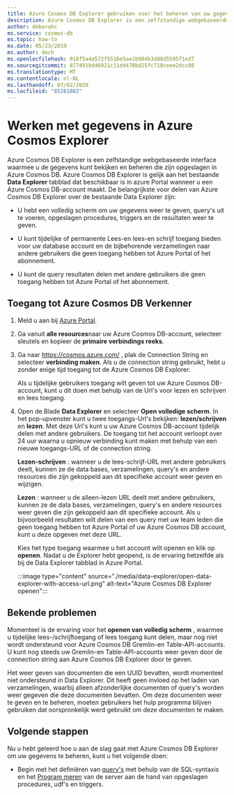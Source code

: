 ```yaml
---
title: Azure Cosmos DB Explorer gebruiken voor het beheren van uw gegevens
description: Azure Cosmos DB Explorer is een zelfstandige webgebaseerde interface waarmee u de gegevens kunt bekijken en beheren die zijn opgeslagen in Azure Cosmos DB.
author: deborahc
ms.service: cosmos-db
ms.topic: how-to
ms.date: 05/23/2019
ms.author: dech
ms.openlocfilehash: 918f5a4a572f5518e5ae1b08db3d88d559571ed7
ms.sourcegitcommit: 877491bd46921c11dd478bd25fc718ceee2dcc08
ms.translationtype: MT
ms.contentlocale: nl-NL
ms.lasthandoff: 07/02/2020
ms.locfileid: "85261882"
---
```

# <a name="work-with-data-using-azure-cosmos-explorer"></a>Werken met gegevens in Azure Cosmos Explorer 

Azure Cosmos DB Explorer is een zelfstandige webgebaseerde interface waarmee u de gegevens kunt bekijken en beheren die zijn opgeslagen in Azure Cosmos DB. Azure Cosmos DB Explorer is gelijk aan het bestaande **Data Explorer** tabblad dat beschikbaar is in azure Portal wanneer u een Azure Cosmos DB-account maakt. De belangrijkste voor delen van Azure Cosmos DB Explorer over de bestaande Data Explorer zijn:

* U hebt een volledig scherm om uw gegevens weer te geven, query's uit te voeren, opgeslagen procedures, triggers en de resultaten weer te geven.  

* U kunt tijdelijke of permanente Lees-en lees-en schrijf toegang bieden voor uw database account en de bijbehorende verzamelingen naar andere gebruikers die geen toegang hebben tot Azure Portal of het abonnement.  

* U kunt de query resultaten delen met andere gebruikers die geen toegang hebben tot Azure Portal of het abonnement.  

## <a name="access-azure-cosmos-db-explorer"></a>Toegang tot Azure Cosmos DB Verkenner

1. Meld u aan bij [Azure Portal](https://portal.azure.com/). 

2. Ga vanuit **alle resources**naar uw Azure Cosmos DB-account, selecteer sleutels en kopieer de **primaire verbindings reeks**.  

3. Ga naar https://cosmos.azure.com/ , plak de Connection String en selecteer **verbinding maken**. Als u de connection string gebruikt, hebt u zonder enige tijd toegang tot de Azure Cosmos DB Explorer.  

   Als u tijdelijke gebruikers toegang wilt geven tot uw Azure Cosmos DB-account, kunt u dit doen met behulp van de Url's voor lezen en schrijven en lees toegang. 

4. Open de Blade **Data Explorer** en selecteer **Open volledige scherm**. In het pop-upvenster kunt u twee toegangs-Url's bekijken: **lezen/schrijven** en **lezen**. Met deze Url's kunt u uw Azure Cosmos DB-account tijdelijk delen met andere gebruikers. De toegang tot het account verloopt over 24 uur waarna u opnieuw verbinding kunt maken met behulp van een nieuwe toegangs-URL of de connection string. 

   **Lezen-schrijven** : wanneer u de lees-schrijf-URL met andere gebruikers deelt, kunnen ze de data bases, verzamelingen, query's en andere resources die zijn gekoppeld aan dit specifieke account weer geven en wijzigen.

   **Lezen** : wanneer u de alleen-lezen URL deelt met andere gebruikers, kunnen ze de data bases, verzamelingen, query's en andere resources weer geven die zijn gekoppeld aan dit specifieke account. Als u bijvoorbeeld resultaten wilt delen van een query met uw team leden die geen toegang hebben tot Azure Portal of uw Azure Cosmos DB account, kunt u deze opgeven met deze URL.

   Kies het type toegang waarmee u het account wilt openen en klik op **openen**. Nadat u de Explorer hebt geopend, is de ervaring hetzelfde als bij de Data Explorer tabblad in Azure Portal.   

   :::image type="content" source="./media/data-explorer/open-data-explorer-with-access-url.png" alt-text="Azure Cosmos DB Explorer openen":::

## <a name="known-issues"></a>Bekende problemen

Momenteel is de ervaring voor het **openen van volledig scherm** , waarmee u tijdelijke lees-/schrijftoegang of lees toegang kunt delen, maar nog niet wordt ondersteund voor Azure Cosmos DB Gremlin-en Table-API-accounts. U kunt nog steeds uw Gremlin-en Table-API-accounts weer geven door de connection string aan Azure Cosmos DB Explorer door te geven. 

Het weer geven van documenten die een UUID bevatten, wordt momenteel niet ondersteund in Data Explorer. Dit heeft geen invloed op het laden van verzamelingen, waarbij alleen afzonderlijke documenten of query's worden weer gegeven die deze documenten bevatten. Om deze documenten weer te geven en te beheren, moeten gebruikers het hulp programma blijven gebruiken dat oorspronkelijk werd gebruikt om deze documenten te maken.

## <a name="next-steps"></a>Volgende stappen
Nu u hebt geleerd hoe u aan de slag gaat met Azure Cosmos DB Explorer om uw gegevens te beheren, kunt u het volgende doen:

* Begin met het definiëren van [query's](sql-api-query-reference.md) met behulp van de SQL-syntaxis en het [Program meren](stored-procedures-triggers-udfs.md) van de server aan de hand van opgeslagen procedures, udf's en triggers. 
